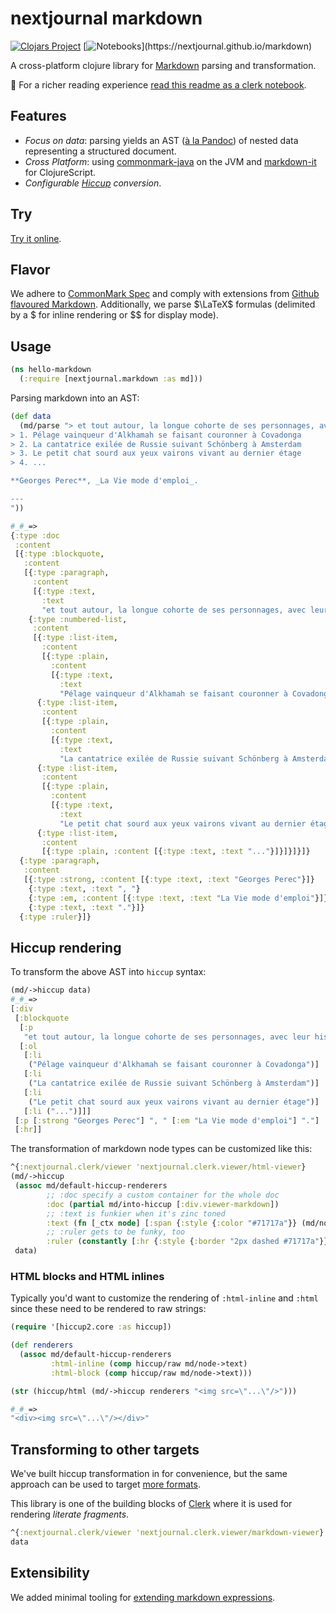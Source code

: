 # nextjournal markdown

[![Clojars Project](https://img.shields.io/clojars/v/io.github.nextjournal/markdown.svg)](https://clojars.org/io.github.nextjournal/markdown) [![Notebooks](https://img.shields.io/static/v1?label=clerk&message=notebooks&color=rgb(155,187,157))](https://nextjournal.github.io/markdown)

A cross-platform clojure library for [Markdown](https://en.wikipedia.org/wiki/Markdown) parsing and transformation.

🚧 For a richer reading experience [read this readme as a clerk notebook](https://nextjournal.github.io/markdown/README).

## Features

* _Focus on data_: parsing yields an AST ([à la Pandoc](https://nextjournal.github.io/markdown/notebooks/pandoc)) of nested data representing a structured document.
* _Cross Platform_: using [commonmark-java](https://github.com/commonmark/commonmark-java) on the JVM and [markdown-it](https://github.com/markdown-it/markdown-it) for ClojureScript.
* _Configurable [Hiccup](https://github.com/weavejester/hiccup) conversion_.

## Try

[Try it online](https://nextjournal.github.io/markdown/notebooks/try).

## Flavor

We adhere to [CommonMark Spec](https://spec.commonmark.org/0.30/) and comply with extensions from [Github flavoured Markdown](https://github.github.com/gfm). Additionally, we parse $\LaTeX$ formulas (delimited by a $ for inline rendering or $$ for display mode).

## Usage

```clojure
(ns hello-markdown
  (:require [nextjournal.markdown :as md]))
```

Parsing markdown into an AST:

```clojure
(def data
  (md/parse "> et tout autour, la longue cohorte de ses personnages, avec leur histoire, leur passé, leurs légendes:
> 1. Pélage vainqueur d'Alkhamah se faisant couronner à Covadonga
> 2. La cantatrice exilée de Russie suivant Schönberg à Amsterdam
> 3. Le petit chat sourd aux yeux vairons vivant au dernier étage
> 4. ...

**Georges Perec**, _La Vie mode d'emploi_.

---
"))

#_#_=>
{:type :doc
 :content
 [{:type :blockquote,
   :content
   [{:type :paragraph,
     :content
     [{:type :text,
       :text
       "et tout autour, la longue cohorte de ses personnages, avec leur histoire, leur passé, leurs légendes:"}]}
    {:type :numbered-list,
     :content
     [{:type :list-item,
       :content
       [{:type :plain,
         :content
         [{:type :text,
           :text
           "Pélage vainqueur d'Alkhamah se faisant couronner à Covadonga"}]}]}
      {:type :list-item,
       :content
       [{:type :plain,
         :content
         [{:type :text,
           :text
           "La cantatrice exilée de Russie suivant Schönberg à Amsterdam"}]}]}
      {:type :list-item,
       :content
       [{:type :plain,
         :content
         [{:type :text,
           :text
           "Le petit chat sourd aux yeux vairons vivant au dernier étage"}]}]}
      {:type :list-item,
       :content
       [{:type :plain, :content [{:type :text, :text "..."}]}]}]}]}
  {:type :paragraph,
   :content
   [{:type :strong, :content [{:type :text, :text "Georges Perec"}]}
    {:type :text, :text ", "}
    {:type :em, :content [{:type :text, :text "La Vie mode d'emploi"}]}
    {:type :text, :text "."}]}
  {:type :ruler}]}
```

## Hiccup rendering

To transform the above AST into `hiccup` syntax:

```clojure
(md/->hiccup data)
#_#_=>
[:div
 [:blockquote
  [:p
   "et tout autour, la longue cohorte de ses personnages, avec leur histoire, leur passé, leurs légendes:"]
  [:ol
   [:li
    ("Pélage vainqueur d'Alkhamah se faisant couronner à Covadonga")]
   [:li
    ("La cantatrice exilée de Russie suivant Schönberg à Amsterdam")]
   [:li
    ("Le petit chat sourd aux yeux vairons vivant au dernier étage")]
   [:li ("...")]]]
 [:p [:strong "Georges Perec"] ", " [:em "La Vie mode d'emploi"] "."]
 [:hr]]
```

The transformation of markdown node types can be customized like this:

```clojure
^{:nextjournal.clerk/viewer 'nextjournal.clerk.viewer/html-viewer}
(md/->hiccup
 (assoc md/default-hiccup-renderers
        ;; :doc specify a custom container for the whole doc
        :doc (partial md/into-hiccup [:div.viewer-markdown])
        ;; :text is funkier when it's zinc toned
        :text (fn [_ctx node] [:span {:style {:color "#71717a"}} (md/node->text node)])
        ;; :ruler gets to be funky, too
        :ruler (constantly [:hr {:style {:border "2px dashed #71717a"}}]))
 data)
```

### HTML blocks and HTML inlines

Typically you'd want to customize the rendering of `:html-inline` and `:html` since these need to be rendered to raw strings:

``` clojure
(require '[hiccup2.core :as hiccup])

(def renderers
  (assoc md/default-hiccup-renderers
         :html-inline (comp hiccup/raw md/node->text)
         :html-block (comp hiccup/raw md/node->text)))

(str (hiccup/html (md/->hiccup renderers "<img src=\"...\"/>")))

#_#_=>
"<div><img src=\"...\"/></div>"
```

## Transforming to other targets

We've built hiccup transformation in for convenience, but the same approach can be used to target [more formats](https://nextjournal.github.io/markdown/notebooks/pandoc).

This library is one of the building blocks of [Clerk](https://github.com/nextjournal/clerk) where it is used for rendering _literate fragments_.

```clojure
^{:nextjournal.clerk/viewer 'nextjournal.clerk.viewer/markdown-viewer}
data
```

## Extensibility

We added minimal tooling for [extending markdown expressions](https://nextjournal.github.io/markdown/notebooks/parsing_extensibility).
